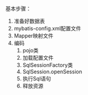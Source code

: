 基本步骤：
1. 准备好数据表
2. mybatis-config.xml配置文件
3. Mapper映射文件
4. 编码
	1. pojo类
	2. 加载配置文件
	3. SqlSessionFactory类
	4. SqlSession.openSession
	5. 执行Sql语句
	6. 释放资源